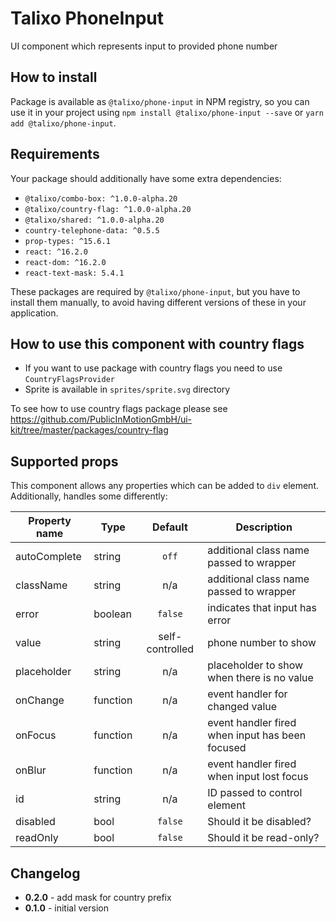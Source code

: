 # Talixo PhoneInput

UI component which represents input to provided phone number

## How to install

Package is available as `@talixo/phone-input` in NPM registry, so you can use it in your project
using `npm install @talixo/phone-input --save` or `yarn add @talixo/phone-input`.

## Requirements

Your package should additionally have some extra dependencies:

- `@talixo/combo-box: ^1.0.0-alpha.20`
- `@talixo/country-flag: ^1.0.0-alpha.20`
- `@talixo/shared: ^1.0.0-alpha.20`
- `country-telephone-data: ^0.5.5`
- `prop-types: ^15.6.1`
- `react: ^16.2.0`
- `react-dom: ^16.2.0`
- `react-text-mask: 5.4.1`

These packages are required by `@talixo/phone-input`, but you have to install them manually,
to avoid having different versions of these in your application.

## How to use this component with country flags

- If you want to use package with country flags you need to use `CountryFlagsProvider`
- Sprite is available in `sprites/sprite.svg` directory

To see how to use country flags package please see https://github.com/PublicInMotionGmbH/ui-kit/tree/master/packages/country-flag

## Supported props

This component allows any properties which can be added to `div` element. Additionally, handles some differently:

Property name | Type      | Default         | Description
--------------|-----------|:---------------:|--------------------------------
autoComplete  | string    | `off`           | additional class name passed to wrapper
className     | string    | n/a             | additional class name passed to wrapper
error         | boolean   | `false`         | indicates that input has error
value         | string    | self-controlled | phone number to show
placeholder   | string    | n/a             | placeholder to show when there is no value
onChange      | function  | n/a             | event handler for changed value
onFocus       | function  | n/a             | event handler fired when input has been focused
onBlur        | function  | n/a             | event handler fired when input lost focus
id            | string    | n/a             | ID passed to control element
disabled      | bool      | `false`         | Should it be disabled?
readOnly      | bool      | `false`         | Should it be read-only?

## Changelog

- **0.2.0** - add mask for country prefix
- **0.1.0** - initial version

